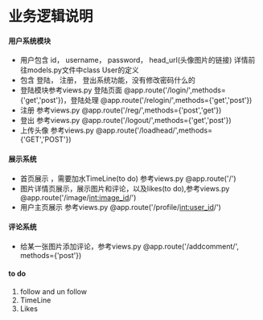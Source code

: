  # 业务逻辑说明

 #### 用户系统模块
  * 用户包含 id， username， password， head_url(头像图片的链接) 详情前往models.py文件中class User的定义
  * 包含 登陆， 注册， 登出系统功能，没有修改密码什么的
  * 登陆模块参考views.py 登陆页面 @app.route('/login/',methods={'get','post'})，登陆处理 @app.route('/relogin/',methods={'get','post'})
  * 注册 参考views.py @app.route('/reg/',methods={'post','get'})
  * 登出 参考views.py @app.route('/logout/',methods={'get','post'})
  * 上传头像 参考views.py @app.route('/loadhead/',methods={'GET','POST'})

#### 展示系统 
  * 首页展示 ，需要加水TimeLine(to do) 参考views.py @app.route('/')
  * 图片详情页展示，展示图片和评论，以及likes(to do),参考views.py @app.route('/image/<int:image_id>/')
  * 用户主页展示 参考views.py @app.route('/profile/<int:user_id>/')

#### 评论系统
  * 给某一张图片添加评论，参考views.py @app.route('/addcomment/', methods={'post'})

#### to do
   1. follow and un follow 
   2. TimeLine 
   3. Likes